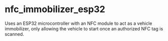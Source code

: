 # nfc_immobilizer_esp32
Uses an ESP32 microcontroller with an NFC module to act as a vehicle immobilizer, only allowing the vehicle to start once an authorized NFC tag is scanned. 
